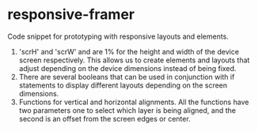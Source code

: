 # responsive-framer

Code snippet for prototyping with responsive layouts and elements.

1. 'scrH' and 'scrW' and are 1% for the height and width of the device screen respectively. This allows us to create elements and layouts that adjust depending on the device dimensions instead of being fixed.
2.  There are several booleans that can be used in conjunction with if statements to display different layouts depending on the screen dimensions.
3.  Functions for vertical and horizontal alignments. All the functions have two parameters one to select which layer is being aligned, and the second is an offset from the screen edges or center.
